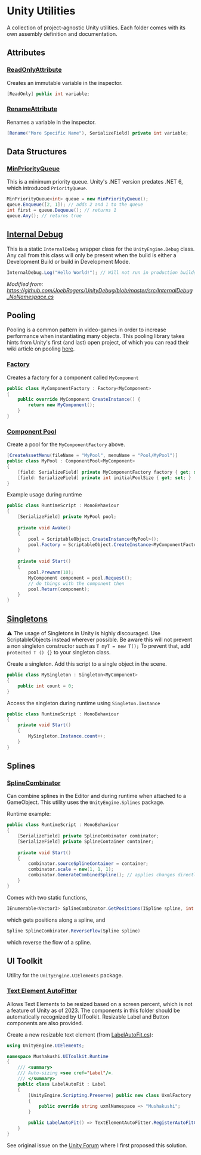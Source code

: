 # Unity Utilities
A collection of project-agnostic Unity utilities. Each folder comes with its own assembly definition
and documentation.

## Attributes 

### [ReadOnlyAttribute](Attributes/Runtime/ReadOnlyAttribute.cs)
Creates an immutable variable in the inspector.
```csharp
[ReadOnly] public int variable; 
```

### [RenameAttribute](Attributes/Runtime/RenameAttribute.cs)
Renames a variable in the inspector.
```csharp
[Rename("More Specific Name"), SerializeField] private int variable; 
```

## Data Structures

### [MinPriorityQueue](DataStructures/Runtime/MinPriorityQueue.cs)

This is a minimum priority queue. Unity's .NET version predates .NET 6, which introduced `PriorityQueue`.

```csharp
MinPriorityQueue<int> queue = new MinPriorityQueue(); 
queue.Enqueue([2, 1]); // adds 2 and 1 to the queue
int first = queue.Dequeue(); // returns 1
queue.Any(); // returns true
```

## [Internal Debug](InternalDebug/Runtime/InternalDebug.cs)
 
This is a static `InternalDebug` wrapper class for the `UnityEngine.Debug` class.
Any call from this class will only be present when the build is either a Development Build or build in
Development Mode.

```csharp
InternalDebug.Log("Hello World!"); // Will not run in production builds unlike Debug.Log
```

*Modified from: https://github.com/JoebRogers/UnityDebug/blob/master/src/InternalDebug_NoNamespace.cs*

## Pooling 

Pooling is a common pattern in video-games in order to increase performance when instantiating many objects.
This pooling library takes hints from Unity's first (and last) open project, of which you can read their wiki 
article on pooling [here](https://github.com/UnityTechnologies/open-project-1/wiki/Object-pooling). 

### [Factory](Pooling/Runtime/Factory.cs)
Creates a factory for a component called `MyComponent`
```csharp
public class MyComponentFactory : Factory<MyComponent>
{
    public override MyComponent CreateInstance() {
        return new MyComponent();
    }
}
```

### [Component Pool](Pooling/Runtime/ComponentPool.cs)
Create a pool for the `MyComponentFactory` above.
```csharp
[CreateAssetMenu(fileName = "MyPool", menuName = "Pool/MyPool")]
public class MyPool : ComponentPool<MyComponent>
{
	[field: SerializeField] private MyComponentFactory factory { get; set; }
	[field: SerializeField] private int initialPoolSize { get; set; }
}
```

Example usage during runtime
```csharp
public class RuntimeScript : MonoBehaviour 
{
    [SerializeField] private MyPool pool;
    
    private void Awake()
    {
        pool = ScriptableObject.CreateInstance<MyPool>(); 
        pool.Factory = ScriptableObject.CreateInstance<MyComponentFactory>(); 
    }
    
    private void Start() 
    {
        pool.Prewarm(10);
        MyComponent component = pool.Request(); 
        // do things with the component then
        pool.Return(component); 
    }
}
```

## [Singletons](Singletons/Runtime/Singleton.cs) 

⚠️ The usage of Singletons in Unity is highly discouraged. Use ScriptableObjects instead wherever possible. 
Be aware this will not prevent a non singleton constructor such as `T myT = new T();`
To prevent that, add `protected T () {}` to your singleton class.

Create a singleton. Add this script to a single object in the scene. 

```csharp
public class MySingleton : Singleton<MyComponent> 
{
    public int count = 0;
}
```
Access the singleton during runtime using `Singleton.Instance`

```csharp
public class RuntimeScript : MonoBehaviour 
{
    private void Start() 
    {
        MySingleton.Instance.count++;        
    }
}
``` 

## Splines 

### [SplineCombinator](Splines/Runtime/SplineCombinator.cs)

Can combine splines in the Editor and during runtime when attached to a GameObject. 
This utility uses the `UnityEngine.Splines` package. 


Runtime example: 

```csharp
public class RuntimeScript : MonoBehaviour 
{
    [SerializeField] private SplineCombinator combinator;
    [SerializeField] private SplineContainer container;
    
    private void Start()
    {
        combinator.sourceSplineContainer = container; 
        combinator.scale = new(1, 1, 1); 
        combinator.GenerateCombinedSpline(); // applies changes directly to the container
    }
}
```

Comes with two static functions, 
```csharp
IEnumerable<Vector3> SplineCombinator.GetPositions(ISpline spline, int subdivisions)
```
which gets positions along a spline, and 
```csharp 
Spline SplineCombinator.ReverseFlow(Spline spline)
```
which reverse the flow of a spline. 

## UI Toolkit 

Utility for the `UnityEngine.UIElements` package.

### [Text Element AutoFitter](UIToolkit/Runtime/TextElementAutoFitter.cs)
Allows Text Elements to be resized based on a screen percent, which is 
not a feature of Unity as of 2023. The components in this folder should 
be automatically recognized by UIToolkit. Resizable Label and Button components are also provided.

Create a new resizable text element (from [LabelAutoFit.cs](UIToolkit/Runtime/LabelAutoFit.cs)): 

```csharp
using UnityEngine.UIElements;

namespace Mushakushi.UIToolkit.Runtime
{
    /// <summary>
    /// Auto-sizing <see cref="Label"/>.
    /// </summary>
    public class LabelAutoFit : Label
    {
        [UnityEngine.Scripting.Preserve] public new class UxmlFactory : UxmlFactory<LabelAutoFit, UxmlTraits>
        {
            public override string uxmlNamespace => "Mushakushi";
        }

        public LabelAutoFit() => TextElementAutoFitter.RegisterAutoFitCallbacks(this);
    }
}
```

See original issue on the [Unity Forum](https://forum.unity.com/threads/button-text-size-in-doesnt-work.1037551/#post-8865495)
where I first proposed this solution.